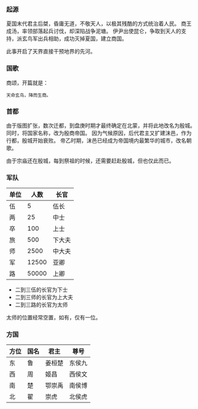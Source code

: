 ### 起源

夏国末代君主后桀，昏庸无道，不敬天人，以极其残酷的方式统治着人民。
商王成汤，率领部落起兵讨伐，却深陷战争泥塘。
伊尹出使昆仑，争取到天人的支持，派玄鸟军出兵相助，成功灭掉夏国，建立商国。

此事开启了天界直接干预地界的先河。

### 国歌

商颂，开篇就是：

    天命玄鸟，降而生商。 
### 首都

由于版图扩张，数次迁都，到盘庚时期才最终确定在北蒙，并将此地改名为殷城。
同时，将国家名称，改为殷商帝国。
因为气候原因，后代君主又扩建沫邑，作为行都，殷城开始衰败。
帝乙时期，沫邑已经成为帝国境内最繁华的城市，改名朝歌。

由于宗庙还在殷城，每到祭祖的时候，还需要赶赴殷城，但也仅此而已。

### 军队

| 单位 | 人数  | 长官   |
| ---- | ----- | ------ |
| 伍   | 5     | 伍长   |
| 两   | 25    | 中士   |
| 卒   | 100   | 上士   |
| 旅   | 500   | 下大夫 |
| 师   | 2500  | 中大夫 |
| 军   | 12500 | 亚卿   |
| 路   | 50000 | 上卿   |

* 二到三伍的长官为下士
* 二到三师的长官为上大夫
* 二到三路的长官为太师

太师的位置经常空置，如有，仅有一位。

### 方国

| 方位 | 国名 | 君主   | 尊号   |
| ---- | ---- | ------ | ------ |
| 东   | 鲁   | 姜桓楚 | 东侯九 |
| 西   | 周   | 姬昌   | 西侯文 |
| 南   | 楚   | 鄂崇禹 | 南侯博 |
| 北   | 翟   | 崇虎   | 北侯虎 |

